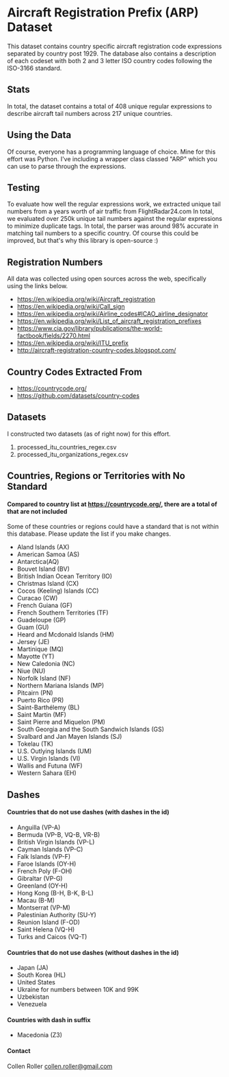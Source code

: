 # Aircraft Registration Prefix (ARP) Dataset

This dataset contains country specific aircraft registration code expressions separated by country post 1929. The database also contains a description of each codeset with both 2 and 3 letter ISO country codes following the ISO-3166 standard.
## Stats
In total, the dataset contains a total of 408 unique regular expressions to describe aircraft tail numbers across 217 unique countries. 

## Using the Data
Of course, everyone has a programming language of choice. Mine for this effort was Python. I've including a wrapper class classed "ARP" which you can use to parse through the expressions.

## Testing
To evaluate how well the regular expressions work, we extracted unique tail numbers from a years worth of air traffic from FlightRadar24.com In total, we evaluated over 250k unique tail numbers against the regular expressions to minimize duplicate tags. In total, the parser was around 98% accurate in matching tail numbers to a specific country. Of course this could be improved, but that's why this library is open-source :)

## Registration Numbers
All data was collected using open sources across the web, specifically using the links below.
- https://en.wikipedia.org/wiki/Aircraft_registration
- https://en.wikipedia.org/wiki/Call_sign
- https://en.wikipedia.org/wiki/Airline_codes#ICAO_airline_designator
- https://en.wikipedia.org/wiki/List_of_aircraft_registration_prefixes
- https://www.cia.gov/library/publications/the-world-factbook/fields/2270.html
- https://en.wikipedia.org/wiki/ITU_prefix
- http://aircraft-registration-country-codes.blogspot.com/

## Country Codes Extracted From
- https://countrycode.org/
- https://github.com/datasets/country-codes

## Datasets
I constructed two datasets (as of right now) for this effort. 
1. processed_itu_countries_regex.csv
2. processed_itu_organizations_regex.csv


## Countries, Regions or Territories with No Standard
#### Compared to country list at https://countrycode.org/, there are a total of that are not included
Some of these countries  or regions could have a standard that is not within this database. Please update the list if you make changes. 
- Aland Islands (AX)
- American Samoa (AS)
- Antarctica(AQ)
- Bouvet Island	(BV)
- British Indian Ocean Territory (IO)
- Christmas Island (CX)
- Cocos (Keeling) Islands (CC)
- Curacao (CW)
- French Guiana	(GF)
- French Southern Territories (TF)
- Guadeloupe (GP)
- Guam (GU)
- Heard and Mcdonald Islands (HM)
- Jersey (JE)
- Martinique (MQ)
- Mayotte (YT)
- New Caledonia (NC)
- Niue (NU)
- Norfolk Island (NF)
- Northern Mariana Islands (MP)
- Pitcairn (PN)
- Puerto Rico (PR)
- Saint-Barthélemy (BL)
- Saint Martin (MF)
- Saint Pierre and Miquelon (PM)
- South Georgia and the South Sandwich Islands (GS)
- Svalbard and Jan Mayen Islands (SJ)
- Tokelau (TK)
- U.S. Outlying Islands (UM)
- U.S. Virgin Islands (VI) 
- Wallis and Futuna (WF)
- Western Sahara (EH)

## Dashes
#### Countries that do not use dashes (with dashes in the id)
- Anguilla (VP-A)
- Bermuda (VP-B, VQ-B, VR-B)
- British Virgin Islands (VP-L)
- Cayman Islands (VP-C)
- Falk Islands (VP-F)
- Faroe Islands (OY-H)
- French Poly (F-OH)
- Gibraltar (VP-G)
- Greenland (OY-H)
- Hong Kong (B-H, B-K, B-L)
- Macau (B-M)
- Montserrat (VP-M)
- Palestinian Authority (SU-Y)
- Reunion Island (F-OD)
- Saint Helena (VQ-H)
- Turks and Caicos (VQ-T)

#### Countries that do not use dashes (without dashes in the id)
- Japan (JA)
- South Korea (HL)
- United States 
- Ukraine for numbers between 10K and 99K
- Uzbekistan
- Venezuela

#### Countries with dash in suffix
- Macedonia (Z3)



#### Contact

Collen Roller 
collen.roller@gmail.com
